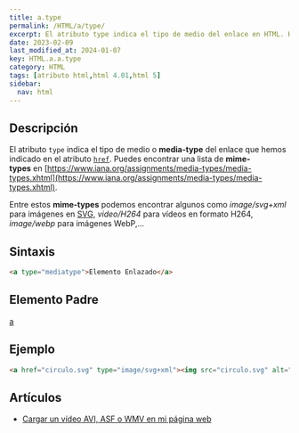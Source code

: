 ```yaml
---
title: a.type
permalink: /HTML/a/type/
excerpt: El atributo type indica el tipo de medio del enlace en HTML. HTML
date: 2023-02-09
last_modified_at: 2024-01-07
key: HTML.a.a.type
category: HTML
tags: [atributo html,html 4.01,html 5]
sidebar:
  nav: html
---
```


## Descripción


El atributo `type` indica el tipo de medio o **media-type** del enlace que hemos indicado en el atributo [`href`](https://www.w3api.com/HTML/a/href). Puedes encontrar una lista de **mime-types** en [https://www.iana.org/assignments/media-types/media-types.xhtml](https://www.iana.org/assignments/media-types/media-types.xhtml).


Entre estos **mime-types** podemos encontrar algunos como _image/svg+xml_ para imágenes en [SVG](http://www.manualweb.net/svg), _video/H264_ para vídeos en formato H264, _image/webp_ para imágenes WebP,…


## Sintaxis


```html
<a type="mediatype">Elemento Enlazado</a>
```


## Elemento Padre


[a](https://www.w3api.com/HTML/a/)


## Ejemplo


```html
<a href="circulo.svg" type="image/svg+xml"><img src="circulo.svg" alt="Un círculo"/></a>
```


## Artículos

- [Cargar un vídeo AVI, ASF o WMV en mi página web](http://lineadecodigo.com/html/cargar-un-video-avi-asf-o-wmv-en-mi-pagina-web/)
